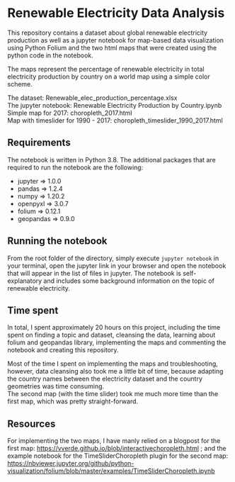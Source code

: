 # Renewable Electricity Data Analysis
This repository contains a dataset about global renewable electricity production as well as a jupyter notebook for map-based data visualization using Python Folium and the two html maps that were created using the python code in the notebook.

The maps represent the percentage of renewable electricity in total electricity production by country on a world map using a simple color scheme.

The dataset: Renewable_elec_production_percentage.xlsx  
The jupyter notebook: Renewable Electricity Production by Country.ipynb  
Simple map for 2017: choropleth_2017.html  
Map with timeslider for 1990 - 2017: choropleth_timeslider_1990_2017.html  

## Requirements 
The notebook is written in Python 3.8. The additional packages that are required to run the notebook are the following:
- jupyter => 1.0.0
- pandas => 1.2.4
- numpy => 1.20.2
- openpyxl => 3.0.7
- folium => 0.12.1
- geopandas => 0.9.0

## Running the notebook
From the root folder of the directory, simply execute ```jupyter notebook``` in your terminal, open the jupyter link in your browser and open the notebook that will appear in the list of files in jupyter. The notebook is self-explanatory and includes some background information on the topic of renewable electricity. 

## Time spent 
In total, I spent approximately 20 hours on this project, including the time spent on finding a topic and dataset, cleansing the data, learning about folium and geopandas library, implementing the maps and commenting the notebook and creating this repository. 

Most of the time I spent on implementing the maps and troubleshooting, however, data cleansing also took me a little bit of time, because adapting the country names between the electricity dataset and the country geometries was time consuming.  
The second map (with the time slider) took me much more time than the first map, which was pretty straight-forward. 

## Resources
For implementing the two maps, I have manly relied on a blogpost for the first map: https://vverde.github.io/blob/interactivechoropleth.html ; and the example notebook for the TimeSliderChoropleth plugin for the second map: https://nbviewer.jupyter.org/github/python-visualization/folium/blob/master/examples/TimeSliderChoropleth.ipynb
